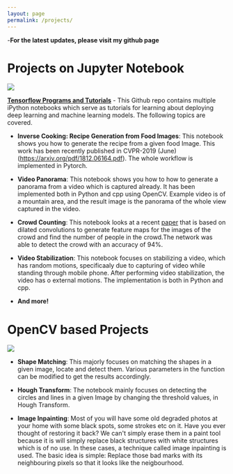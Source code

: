 ```yaml
---
layout: page
permalink: /projects/
---
```


-**For the latest updates, please visit my github page**

Projects on Jupyter Notebook
====================
![](/assets/tf.jpg) 

<a href="https://github.com/krutikabapat/Tensorflow_basics" target="_blank">**Tensorflow Programs and Tutorials**</a> - This Github repo contains multiple iPython notebooks which serve as tutorials for learning about deploying deep learning and machine learning models. The following topics are covered. 
- **Inverse Cooking: Recipe Generation from Food Images**: This notebook shows you how to generate the recipe from a given food Image. This work has been recently published in CVPR-2019 (June) (https://arxiv.org/pdf/1812.06164.pdf). The whole workflow is implemented in Pytorch.  

- **Video Panorama**: This notebook shows you how to how to generate a panorama from a video which is captured already.
It has been implemented both in Python and cpp using OpenCV. Example video is of a mountain area, and the result image is the panorama of the whole view captured in the video.  
- **Crowd Counting**: This notebook looks at a recent [paper](https://arxiv.org/pdf/1802.10062.pdf) that is based on dilated convolutions to generate feature maps for the images of the crowd and find the number of people in the crowd.The network was able to detect the crowd with an accuracy of 94%.  
- **Video Stabilization**: This notebook focuses on stabilizing a video, which has random motions, specificaaly due to capturing of video while standing through mobile phone. After performing video stabilization, the video has o external motions. The implementation is both in Python and cpp.  
- **And more!**

OpenCV based Projects
====================
![](/assets/opencv.png) 

- **Shape Matching**: This majorly focuses on matching the shapes in a given image, locate and detect them. Various parameters in the function can be modified to get the results accordingly.   

- **Hough Transform**: The notebook mainly focuses on detecting the circles and lines in a given Image by changing the threshold values, in Hough Transform.  
 

- **Image Inpainting**: Most of you will have some old degraded photos at your home with some black spots, some strokes etc on it. Have you ever thought of restoring it back? We can't simply erase them in a paint tool because it is will simply replace black structures with white structures which is of no use. In these cases, a technique called image inpainting is used. The basic idea is simple: Replace those bad marks with its neighbouring pixels so that it looks like the neigbourhood.  
